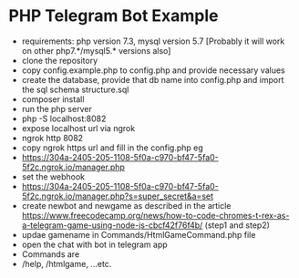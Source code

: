 # PHP Telegram Bot Example

* requirements: php version 7.3, mysql version 5.7 [Probably it will work on other php7.\*/mysql5.\* versions also] 
* clone the repository
* copy config.example.php to config.php and provide necessary values
* create the database, provide that db name into config.php and import the sql schema structure.sql
* composer install 
* run the php server
* php -S localhost:8082
* expose localhost url via ngrok
* ngrok http 8082
* copy ngrok https url and fill in the config.php eg 
* https://304a-2405-205-1108-5f0a-c970-bf47-5fa0-5f2c.ngrok.io/manager.php
* set the webhook
* https://304a-2405-205-1108-5f0a-c970-bf47-5fa0-5f2c.ngrok.io/manager.php?s=super_secret&a=set
* create newbot and newgame as described in the article https://www.freecodecamp.org/news/how-to-code-chromes-t-rex-as-a-telegram-game-using-node-js-cbcf42f76f4b/ (step1 and step2)
* updae gamename in Commands/HtmlGameCommand.php file 
* open the chat with bot in telegram app
* Commands are 
* /help, /htmlgame, ...etc.



